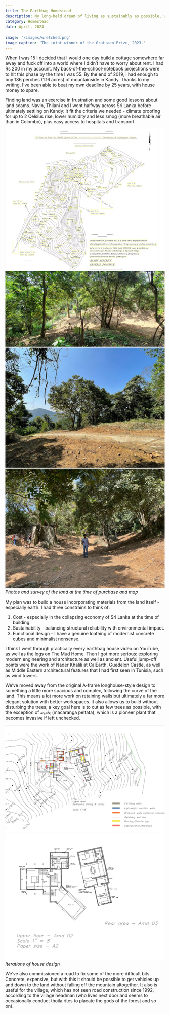 ```yaml
---
title: The Earthbag Homestead
description: My long-held dream of living as sustainably as possible, with the peace of mind, in a home of my own.
category: Homestead
date: April, 2024

image: '/images/wretched.png'
image_caption: 'The joint winner of the Gratiaen Prize, 2023.'
---
```


When I was 15 I decided that I would one day build a cottage somewhere far away and fuck off into a world where I didn’t have to worry about rent. I had Rs 200 in my account. My back-of-the-school-notebook projections were to hit this phase by the time I was 55.  By the end of 2019, I had enough to buy 186 perches (1.16 acres) of mountainside in Kandy. Thanks to my writing, I’ve been able to beat my own deadline by 25 years, with house money to spare.

Finding land was an exercise in frustration and some good lessons about land scams. Navin, Thilani and I went halfway across Sri Lanka before ultimately settling on Kandy: it fit the criteria we needed - climate proofing for up to 2 Celsius rise, lower humidity and less smog (more breathable air than in Colombo), plus easy access to hospitals and transport.

<div class="gallery-box">
  <div class="gallery">
    <img src="/images/land-map.png" loading="lazy" alt="Map">
    <img src="/images/land-photo-1.jpeg" loading="lazy" alt="Photo">
    <img src="/images/land-photo-2.jpeg" loading="lazy" alt="Photo">
    <img src="/images/land-photo-3.jpeg" loading="lazy" alt="Photo">
  </div>
  <em>Photos and survey of the land at the time of purchase and map</em>
</div>


My plan was to build a house incorporating materials from the land itself - especially earth. 
I had three constrains to think of:
1. Cost - especially in the collapsing economy of Sri Lanka at the time of building.
2. Sustainability - balancing structural reliability with environmental impact.
3. Functional design - I have a genuine loathing of modernist concrete cubes and minimalist nonsense.
   
I think I went through practically every earthbag house video on YouTube, as well as the logs on The Mud Home. Then I got more serious: exploring modern engineering and architecture as well as ancient. Useful jump-off points were the work of Nader Khalili at CalEarth, Guedelon Castle,  as well as Middle Eastern architectural features that I had first seen in Tunisia, such as wind towers. 

We’ve moved away from the original A-frame longhouse-style design to something a little more spacious and complex, following the curve of the land. This means a lot more work on retaining walls but ultimately a far more elegant solution with better workspaces. It also allows us to build without disturbing the trees; a key goal here is to cut as few trees as possible, with the exception of කැන්ද (macaranga peltata), which is a pioneer plant that becomes invasive if left unchecked. 

<div class="gallery-box">
  <div class="gallery">
    <img src="/images/house-map1.png" loading="lazy" alt="House design, version one">
    <img src="/images/house-design2.png" loading="lazy" alt="House design, version two">
  </div>
  <em>Iterations of house design</em>
</div>

We’ve also commissioned a road to fix some of the more difficult bits. Concrete, expensive, but with this it should be possible to get vehicles up and down to the land without falling off the mountain altogether. It also is useful for the village, which has not seen road construction since 1992, according to the village headman (who lives next door and seems to occasionally conduct thoila rites to placate the gods of the forest and so on). 

